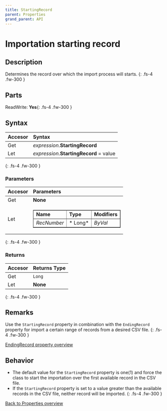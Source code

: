 ```yaml
---
title: StartingRecord
parent: Properties
grand_parent: API
---
```


# Importation starting record

## Description
Determines the record over which the import process will starts.
{: .fs-4 .fw-300 }

## Parts
ReadWrite: **Yes**{: .fs-4 .fw-300 }

## Syntax
|Accesor|Syntax|
|:----------|:----------|
|Get|*expression*.**StartingRecord**|
|Let|*expression*.**StartingRecord** = value|
{: .fs-4 .fw-300 }

### Parameters
|Accesor|Parameters|
|:----------|:----------|
|Get|**None**|
|Let|<table border="1" style="text-align: left"><thead></thead><tbody><tr><td>**Name**</td><td>**Type**</td><td>**Modifiers**</td></tr><tr><td>*RecNumber*</td><td>*	Long*</td><td>*ByVal*</td></tr></tbody></table>|
{: .fs-4 .fw-300 }

### Returns
|Accesor|Returns Type|
|:----------|:----------|
|Get|`Long`|
|Let|**None**|
{: .fs-4 .fw-300 }

## Remarks
Use the `StartingRecord` property in combination with the `EndingRecord` property for import a certain range of records from a desired CSV file.
{: .fs-4 .fw-300 }

[EndingRecord property overview](https://ws-garcia.github.io/VBA-CSV-interface/api/properties/endingrecord.html)

## Behavior
* The default value for the `StartingRecord` property is one(1) and force the class to start the importation over the first available record in the CSV file.
* If the `StartingRecord` property is set to a value greater than the available records in the CSV file, neither record will be imported.
{: .fs-4 .fw-300 }

[Back to Properties overview](https://ws-garcia.github.io/VBA-CSV-interface/api/properties/)